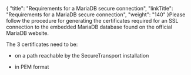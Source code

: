 {
    "title": "Requirements for a MariaDB secure connection",
    "linkTitle": "Requirements for a MariaDB secure connection",
    "weight": "140"
}Please follow the procedure for generating the certificates required for an SSL connection to the embedded MariaDB database found on the official MariaDB website.

The 3 certificates need to be:

-   on a path reachable by the SecureTransport installation

-   in PEM format
